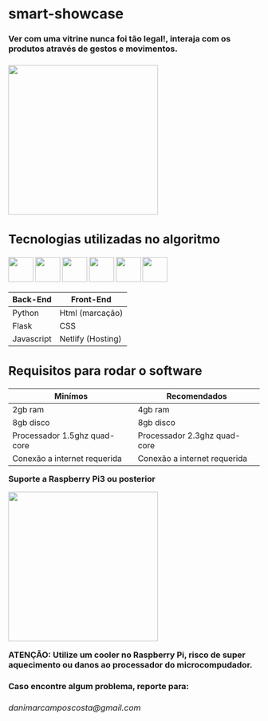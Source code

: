 # smart-showcase

<h3>Ver com uma vitrine nunca foi tão legal!, interaja com os produtos através de gestos e movimentos.<h3>
<img src="https://static.wixstatic.com/media/c7717e_403ee45e812947169a4cc613002eab25~mv2.jpg/v1/fill/w_560,h_320,al_c,lg_1,q_80/Vitrine_Digital.webp" height=300px>

<div id="tecnologias">
  <h2>Tecnologias utilizadas no algoritmo</h2>
  <img src="https://upload.wikimedia.org/wikipedia/commons/thumb/c/c3/Python-logo-notext.svg/1200px-Python-logo-notext.svg.png" height=50px>
  <img src="https://upload.wikimedia.org/wikipedia/commons/thumb/3/32/OpenCV_Logo_with_text_svg_version.svg/1200px-OpenCV_Logo_with_text_svg_version.svg.png"       height=50px>
  <img src="https://upload.wikimedia.org/wikipedia/commons/thumb/3/3c/Flask_logo.svg/1200px-Flask_logo.svg.png" height=50px>
  <img src="https://upload.wikimedia.org/wikipedia/commons/thumb/9/99/Unofficial_JavaScript_logo_2.svg/800px-Unofficial_JavaScript_logo_2.svg.png" height=50px>
  <img src="https://www.alura.com.br/artigos/assets/html-css-js/imagem-1.png" height=50px>
  <img src="https://diegomariano.com/wp-content/uploads/2020/08/logo-2582747_640-e1597771254582.png" height=50px>
  

  Back-End   | Front-End
  --------- | ------
  Python | Html (marcação)
  Flask | CSS
  Javascript | Netlify (Hosting)
  
  <h2>Requisitos para rodar o software</h2>

  Minímos  | Recomendados
  --------- | ------
  2gb ram | 4gb ram
  8gb disco | 8gb disco
  Processador 1.5ghz quad-core| Processador 2.3ghz quad-core
  Conexão a internet requerida | Conexão a internet requerida
  
  <p>Suporte a Raspberry Pi3 ou posterior</p>
  <img src="https://projects-static.raspberrypi.org/projects/raspberry-pi-setting-up/0d6033edf45ad2d4185ed05d6cd9a01e2f803034/pt-BR/images/raspberry-pi.png" height=300px>
  <p>ATENÇÃO: Utilize um cooler no Raspberry Pi, risco de super aquecimento ou danos ao processador do microcompudador.</p>
  
  <div id="contato">
    <h4>Caso encontre algum problema, reporte para:</h4>
    <h6>danimarcamposcosta@gmail.com</h6>
  </div>
  </div>
